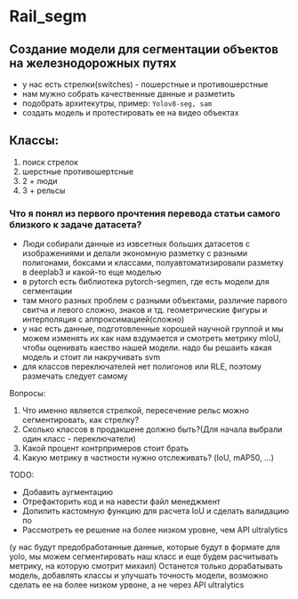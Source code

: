 # Rail_segm

## Создание модели для сегментации объектов на железнодорожных путях

- у нас есть стрелки(switches) - пошерстные и противошерстные
- нам мужно собрать качественные данные и разметить
- подобрать архитекутры, пример: `Yolov8-seg, sam`
- создать модель и протестировать ее на видео объектах

## Классы:
1) поиск стрелок
2) шерстные противошертсные
3) 2 + люди
4) 3 + рельсы

### Что я понял из первого прочтения перевода статьи самого близкого к задаче датасета?

- Люди собирали данные из извсетных больших датасетов с изображениями и делали экономную разметку с разными полигонами, боксами и классами, полуавтоматизировали разметку в deeplab3 и какой-то еще моделью
- в pytorch есть библиотека pytorch-segmen, где есть модели для сегментации
- там много разных проблем с разными объектами, различие парвого свитча и левого сложно, знаков и тд. геометрические фигуры и интерполяция с аппроксимацией(сложно)
- у нас есть данные, подготовленные хорошей научной группой и мы можем изменять их как нам вздумается и смотреть метрику mIoU, чтобы оценивать каество нашей модели.
надо бы решаить какая модель и стоит ли накручивать svm
- для классов переключателей нет полигонов или RLE, поэтому размечать следует самому

Вопросы:
1) Что именно является стрелкой, пересечение рельс можно сегментировать, как стрелку?
2) Сколько классов в продакшене должно быть?(Для начала выбрали один класс - переключатели)
3) Какой процент контрпримеров стоит брать
4) Какую метрику в частности нужно отслеживать? (IoU, mAP50, ...)

TODO: 
 - Добавить аугментацию
 - Отрефакторить код и на навести файл менеджмент
 - Допилить кастомную функцию для расчета IoU и сделать валидацию по 
 - Рассмотреть ее решение на более низком уровне, чем API ultralytics

 (у нас будут предобработанные данные, которые будут в формате для yolo, мы можем сегментировать наш класс и еще будем расчитывать метрику, на которую смотрит михаил) Останется только дорабатывать модель, добавлять классы и улучшать точность модели, возможно сделать ее на более низком урвоне, а не через API ultralytics


